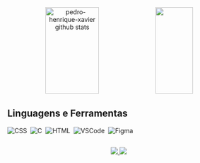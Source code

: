 
<div align="center">  
<img width="49%" height="195px" src="https://github-readme-stats.vercel.app/api?username=pedro-henrique-xavier&show_icons=true&count_private=true&hide_border=true&title_color=FFFFFF&icon_color=FFFFFF&text_color=c9d1d9&bg_color=0d1117" alt="pedro-henrique-xavier github stats" /> 
<img width="41%" height="195px" src="https://github-readme-stats.vercel.app/api/top-langs/?username=pedro-henrique-xavier&layout=compact&hide_border=true&title_color=FFFFFF&text_color=c9d1d9&bg_color=0d1117" />
</div>

## Linguagens e Ferramentas

![CSS](https://img.shields.io/badge/-CSS-0D1117?style=for-the-badge&logo=CSS3&logoColor=1572B6&labelColor=0D1117)&nbsp;
![C](https://img.shields.io/badge/-C-0D1117?style=for-the-badge&logo=HTML5&logoColor=1572B6&labelColor=0D1117)&nbsp;
![HTML](https://img.shields.io/badge/-HTML-0D1117?style=for-the-badge&logo=C&logoColor=1572B6&labelColor=0D1117)&nbsp;
![VSCode](https://img.shields.io/badge/-VSCode-0D1117?style=for-the-badge&logo=visual-studio-code&logoColor=blue&labelColor=0D1117)&nbsp;
![Figma](https://img.shields.io/badge/-Figma-0D1117?style=for-the-badge&logo=figma&logoColor=blue&labelColor=0D1117)&nbsp;
   
  ##

<div align="center"> 
<a href="https://www.instagram.com/zpdrw/" target="_blank"><img src="https://img.shields.io/badge/-Instagram-%23E4405F?style=for-the-badge&logo=instagram&logoColor=white"</a>
<a href = "mailto:cttpedroxavier@gmail.com"> <img src="https://img.shields.io/badge/-Gmail-%23333?style=for-the-badge&logo=gmail&logoColor=white" target="_blank"></a>
</div>


 
